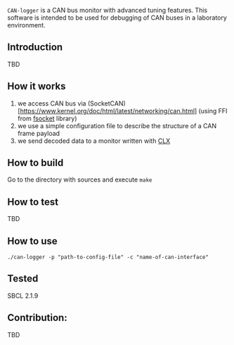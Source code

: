 `CAN-logger` is a CAN bus monitor with advanced tuning features. This software is intended to be used for debugging of CAN buses in a laboratory environment.

## Introduction
TBD

## How it works
1. we access CAN bus via (SocketCAN)[https://www.kernel.org/doc/html/latest/networking/can.html] (using FFI from [fsocket](https://github.com/fjames86/fsocket) library)
2. we use a simple configuration file to describe the structure of a CAN frame payload
3. we send decoded data to a monitor written with [CLX](https://sharplispers.github.io/clx/)

## How to build
Go to the directory with sources and execute `make`

## How to test
TBD

## How to use
```
./can-logger -p "path-to-config-file" -c "name-of-can-interface"
```
## Tested
SBCL 2.1.9

## Contribution:
TBD
